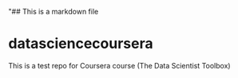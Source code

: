 "## This is a markdown file


# datasciencecoursera



This is a test repo for Coursera course (The Data Scientist Toolbox)
